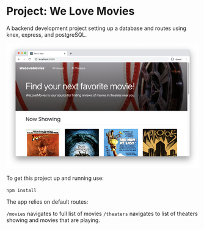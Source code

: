 # Project: We Love Movies

A backend development project setting up a database and routes using knex, express, and postgreSQL.

![Alt text](image.png)

To get this project up and running use:

`npm install`

The app relies on default routes:

`/movies` navigates to full list of movies
`/theaters` navigates to list of theaters showing and movies that are playing.
